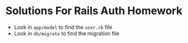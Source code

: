 # Solutions For Rails Auth Homework

* Look in `app/model` to find the `user.rb` file
* Look in `db/migrate` to find the migration file
